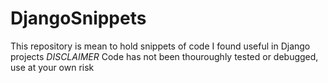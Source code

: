 # DjangoSnippets
This repository is mean to hold snippets of code I found useful in Django projects
*DISCLAIMER* Code has not been thouroughly tested or debugged, use at your own risk
